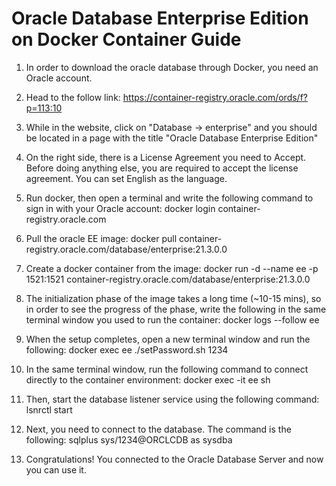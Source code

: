 # Oracle Database Enterprise Edition on Docker Container Guide

1) In order to download the oracle database through Docker, you need an Oracle account.

2) Head to the follow link:
https://container-registry.oracle.com/ords/f?p=113:10

3) While in the website, click on "Database -> enterprise" and you should be located in a page with the title "Oracle Database Enterprise Edition"

4) On the right side, there is a License Agreement you need to Accept. Before doing anything else, you are required to accept the license agreement. You can set English as the language.

5) Run docker, then open a terminal and write the following command to sign in with your Oracle account:
docker login container-registry.oracle.com

6) Pull the oracle EE image:
docker pull container-registry.oracle.com/database/enterprise:21.3.0.0

7) Create a docker container from the image:
docker run -d --name ee -p 1521:1521 container-registry.oracle.com/database/enterprise:21.3.0.0

8) The initialization phase of the image takes a long time (~10-15 mins), so in order to see the progress of the phase, write the following in the same terminal window you used to run the container:
docker logs --follow ee

9) When the setup completes, open a new terminal window and run the following:
docker exec ee ./setPassword.sh 1234

10) In the same terminal window, run the following command to connect directly to the container environment:
docker exec -it ee sh

11) Then, start the database listener service using the following command:
lsnrctl start

11) Next, you need to connect to the database. The command  is the following:
sqlplus sys/1234@ORCLCDB as sysdba

12) Congratulations! You connected to the Oracle Database Server and now you can use it.
